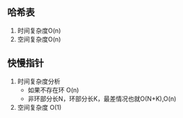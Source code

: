## 哈希表
1. 时间复杂度O(n)
2. 空间复杂度O(n)
## 快慢指针
1. 时间复杂度分析
	- 如果不存在环 O(n)
	- 非环部分长N，环部分长K，最差情况也就O(N+K),O(n)
2. 空间复杂度 O(1)
